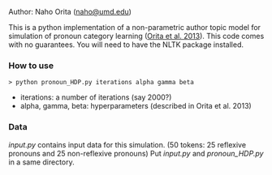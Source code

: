 Author: Naho Orita (naho@umd.edu)

This is a python implementation of a non-parametric author topic model for simulation of pronoun category learning ([Orita et al. 2013](http://mindmodeling.org/cogsci2013/papers/0569/paper0569)). This code comes with no guarantees. You will need to have the NLTK package installed.

### How to use

`> python pronoun_HDP.py iterations alpha gamma beta`

* iterations: a number of iterations (say 2000?)	
* alpha, gamma, beta: hyperparameters (described in Orita et al. 2013)

### Data

*input.py* contains input data for this simulation.
(50 tokens: 25 reflexive pronouns and 25 non-reflexive pronouns)
Put *input.py* and *pronoun_HDP.py* in a same directory.

